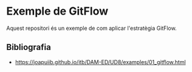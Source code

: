 # Exemple de GitFlow

Aquest repositori és un exemple de com aplicar l'estratègia GitFlow.

## Bibliografia
- https://joapuiib.github.io/itb/DAM-ED/UD8/examples/01_gitflow.html
